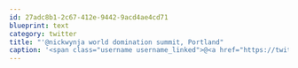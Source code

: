 ```yaml
---
id: 27adc8b1-2c67-412e-9442-9acd4ae4cd71
blueprint: text
category: twitter
title: "'@nickwynja world domination summit, Portland"
caption: '<span class="username username_linked">@<a href="https://twitter.com/nickwynja" title="Nick Wynja">nickwynja</a></span> world domination summit, Portland'
---
```

